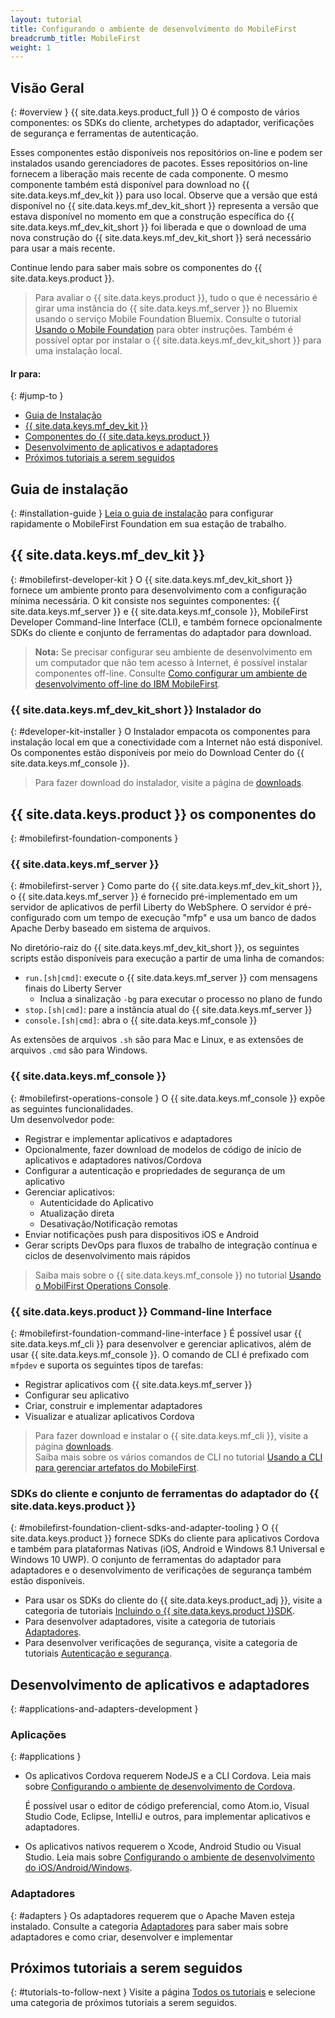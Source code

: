 ```yaml
---
layout: tutorial
title: Configurando o ambiente de desenvolvimento do MobileFirst
breadcrumb_title: MobileFirst
weight: 1
---
```

<!-- NLS_CHARSET=UTF-8 -->
## Visão Geral
{: #overview }
{{ site.data.keys.product_full }} O é composto de vários componentes: os SDKs do cliente, archetypes do adaptador, verificações de segurança e ferramentas de autenticação.

Esses componentes estão disponíveis nos repositórios on-line e podem ser instalados usando gerenciadores de pacotes. Esses repositórios on-line fornecem a liberação mais recente de cada componente. O mesmo componente também está disponível para download no {{ site.data.keys.mf_dev_kit }} para uso local. Observe que a versão que está disponível no {{ site.data.keys.mf_dev_kit_short }} representa a versão que estava disponível no momento em que a construção específica do {{ site.data.keys.mf_dev_kit_short }} foi liberada e que o download de uma nova construção do {{ site.data.keys.mf_dev_kit_short }} será necessário para usar a mais recente. 

Continue lendo para saber mais sobre os componentes do {{ site.data.keys.product }}.

> Para avaliar o {{ site.data.keys.product }}, tudo o que é necessário é girar uma instância do {{ site.data.keys.mf_server }} no Bluemix usando o serviço Mobile Foundation Bluemix. Consulte o tutorial [Usando o Mobile Foundation](../../../bluemix/using-mobile-foundation/) para obter instruções. Também é possível optar por instalar o {{ site.data.keys.mf_dev_kit_short }} para uma instalação local.

#### Ir para:
{: #jump-to }

* [Guia de Instalação ](#installation-guide)
* [{{ site.data.keys.mf_dev_kit }}](#mobilefirst-developer-kit)
* [Componentes do {{ site.data.keys.product }}](#mobilefirst-foundation-components)
* [Desenvolvimento de aplicativos e adaptadores](#applications-and-adapters-development)
* [Próximos tutoriais a serem seguidos](#tutorials-to-follow-next)

## Guia de instalação
{: #installation-guide }
[Leia o guia de instalação](installation-guide) para configurar rapidamente o MobileFirst Foundation em sua estação de trabalho.

## {{ site.data.keys.mf_dev_kit }}
{: #mobilefirst-developer-kit }
O {{ site.data.keys.mf_dev_kit_short }} fornece um ambiente pronto para desenvolvimento com a configuração mínima necessária. O kit consiste nos seguintes componentes: {{ site.data.keys.mf_server }} e {{ site.data.keys.mf_console }}, MobileFirst Developer Command-line Interface (CLI), e também fornece opcionalmente SDKs do cliente e conjunto de ferramentas do adaptador para download.

> **Nota:** Se precisar configurar seu ambiente de desenvolvimento em um computador que não tem acesso à Internet, é possível instalar componentes off-line. Consulte [Como configurar um ambiente de desenvolvimento off-line do IBM MobileFirst]({{site.baseurl}}/blog/2016/03/31/howto-set-up-an-offline-ibm-mobilefirst-8-0-development-environment).

### {{ site.data.keys.mf_dev_kit_short }} Instalador do
{: #developer-kit-installer }
O Instalador empacota os componentes para instalação local em que a conectividade com a Internet não está disponível.  
Os componentes estão disponíveis por meio do Download Center do {{ site.data.keys.mf_console }}.

> Para fazer download do instalador, visite a página de [downloads]({{site.baseurl}}/downloads/).

## {{ site.data.keys.product }} os componentes do 
{: #mobilefirst-foundation-components }

### {{ site.data.keys.mf_server }}
{: #mobilefirst-server }
Como parte do {{ site.data.keys.mf_dev_kit_short }}, o {{ site.data.keys.mf_server }} é fornecido pré-implementado em um servidor de aplicativos de perfil Liberty do WebSphere. O servidor é pré-configurado com um tempo de execução "mfp" e usa um banco de dados Apache Derby baseado em sistema de arquivos.

No diretório-raiz do {{ site.data.keys.mf_dev_kit_short }}, os seguintes scripts estão disponíveis para execução a partir de uma linha de comandos:

* `run.[sh|cmd]`: execute o {{ site.data.keys.mf_server }} com mensagens finais do Liberty Server
    * Inclua a sinalização `-bg` para executar o processo no plano de fundo
* `stop.[sh|cmd]`: pare a instância atual do {{ site.data.keys.mf_server }}
* `console.[sh|cmd]`: abra o {{ site.data.keys.mf_console }}

As extensões de arquivos `.sh` são para Mac e Linux, e as extensões de arquivos `.cmd` são para Windows.

### {{ site.data.keys.mf_console }}
{: #mobilefirst-operations-console }
O {{ site.data.keys.mf_console }} expõe as seguintes funcionalidades.  
Um desenvolvedor pode:

- Registrar e implementar aplicativos e adaptadores
- Opcionalmente, fazer download de modelos de código de início de aplicativos e adaptadores nativos/Cordova 
- Configurar a autenticação e propriedades de segurança de um aplicativo
- Gerenciar aplicativos:
    - Autenticidade do Aplicativo
    - Atualização direta
    - Desativação/Notificação remotas
- Enviar notificações push para dispositivos iOS e Android
- Gerar scripts DevOps para fluxos de trabalho de integração contínua e ciclos de desenvolvimento mais rápidos

> Saiba mais sobre o {{ site.data.keys.mf_console }} no tutorial [Usando o MobilFirst Operations Console](../../../product-overview/components/console/).

### {{ site.data.keys.product }} Command-line Interface
{: #mobilefirst-foundation-command-line-interface }
É possível usar {{ site.data.keys.mf_cli }} para desenvolver e gerenciar aplicativos, além de usar {{ site.data.keys.mf_console }}. O comando de CLI é prefixado com `mfpdev` e suporta os seguintes tipos de tarefas:

* Registrar aplicativos com {{ site.data.keys.mf_server }}
* Configurar seu aplicativo
* Criar, construir e implementar adaptadores
* Visualizar e atualizar aplicativos Cordova

> Para fazer download e instalar o {{ site.data.keys.mf_cli }}, visite a página [downloads]({{site.baseurl}}/downloads/).  
> Saiba mais sobre os vários comandos de CLI no tutorial [Usando a CLI para gerenciar artefatos do MobileFirst](../../../application-development/using-mobilefirst-cli-to-manage-mobilefirst-artifacts/).

### SDKs do cliente e conjunto de ferramentas do adaptador do {{ site.data.keys.product }}
{: #mobilefirst-foundation-client-sdks-and-adapter-tooling }
O {{ site.data.keys.product }} fornece SDKs do cliente para aplicativos Cordova e também para plataformas Nativas (iOS, Android e Windows 8.1 Universal e Windows 10 UWP). O conjunto de ferramentas do adaptador para adaptadores e o desenvolvimento de verificações de segurança também estão disponíveis.

* Para usar os SDKs do cliente do {{ site.data.keys.product_adj }}, visite a categoria de tutoriais [Incluindo o {{ site.data.keys.product }}SDK](../../../application-development/sdk/).  
* Para desenvolver adaptadores, visite a categoria de tutoriais [Adaptadores](../../../adapters/).  
* Para desenvolver verificações de segurança, visite a categoria de tutoriais [Autenticação e segurança](../../../authentication-and-security/).  

## Desenvolvimento de aplicativos e adaptadores
{: #applications-and-adapters-development }

### Aplicações
{: #applications }
* Os aplicativos Cordova requerem NodeJS e a CLI Cordova. Leia mais sobre [Configurando o ambiente de desenvolvimento de Cordova](../cordova).

    É possível usar o editor de código preferencial, como Atom.io, Visual Studio Code, Eclipse, IntelliJ e outros, para implementar aplicativos e adaptadores.  
    
* Os aplicativos nativos requerem o Xcode, Android Studio ou Visual Studio. Leia mais sobre [Configurando o ambiente de desenvolvimento do iOS/Android/Windows](../).

### Adaptadores
{: #adapters }
Os adaptadores requerem que o Apache Maven esteja instalado. Consulte a categoria [Adaptadores](../../../adapters/) para saber mais sobre adaptadores e como criar, desenvolver e implementar

## Próximos tutoriais a serem seguidos
{: #tutorials-to-follow-next }
Visite a página [Todos os tutoriais](../../../all-tutorials/) e selecione uma categoria de próximos tutoriais a serem seguidos.

